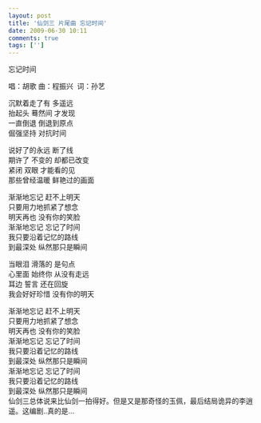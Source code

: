 ```yaml
---
layout: post
title: '仙剑三 片尾曲 忘记时间'
date: 2009-06-30 10:11
comments: true
tags: ['']
---
```


忘记时间

唱：胡歌 曲：程振兴  词：孙艺

沉默着走了有 多遥远  
抬起头 蓦然间 才发现  
一直倒退 倒退到原点  
倔强坚持 对抗时间  
  
说好了的永远 断了线  
期许了 不变的 却都已改变  
紧闭 双眼 才能看的见  
那些曾经温暖 鲜艳过的画面  
  
渐渐地忘记 赶不上明天  
只要用力地抓紧了想念  
明天再也 没有你的笑脸  
渐渐地忘记 忘记了时间  
我只要沿着记忆的路线  
到最深处 纵然那只是瞬间  
  
当眼泪 滑落的 是句点  
心里面 始终你 从没有走远  
耳边 誓言 还在回旋  
我会好好珍惜 没有你的明天  
  
渐渐地忘记 赶不上明天  
只要用力地抓紧了想念  
明天再也 没有你的笑脸  
渐渐地忘记 忘记了时间  
我只要沿着记忆的路线  
到最深处 纵然那只是瞬间  
渐渐地忘记 忘记了时间  
我只要沿着记忆的路线  
到最深处 纵然那只是瞬间  
仙剑三总体说来比仙剑一拍得好。但是又是那奇怪的玉佩，最后结局诡异的李逍遥。这编剧..真的是...

